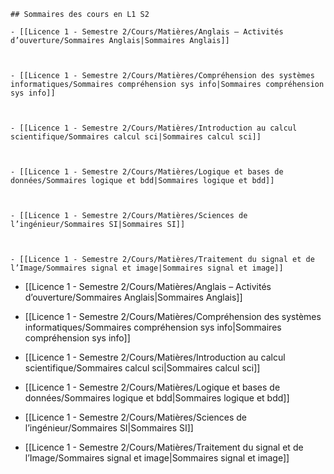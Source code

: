 
```ad-note
## Sommaires des cours en L1 S2

- [[Licence 1 - Semestre 2/Cours/Matières/Anglais – Activités d’ouverture/Sommaires Anglais|Sommaires Anglais]]

  

- [[Licence 1 - Semestre 2/Cours/Matières/Compréhension des systèmes informatiques/Sommaires compréhension sys info|Sommaires compréhension sys info]]

  

- [[Licence 1 - Semestre 2/Cours/Matières/Introduction au calcul scientifique/Sommaires calcul sci|Sommaires calcul sci]]

  

- [[Licence 1 - Semestre 2/Cours/Matières/Logique et bases de données/Sommaires logique et bdd|Sommaires logique et bdd]]

  

- [[Licence 1 - Semestre 2/Cours/Matières/Sciences de l’ingénieur/Sommaires SI|Sommaires SI]]

  

- [[Licence 1 - Semestre 2/Cours/Matières/Traitement du signal et de l’Image/Sommaires signal et image|Sommaires signal et image]]
```

- [[Licence 1 - Semestre 2/Cours/Matières/Anglais – Activités d’ouverture/Sommaires Anglais|Sommaires Anglais]]

  

- [[Licence 1 - Semestre 2/Cours/Matières/Compréhension des systèmes informatiques/Sommaires compréhension sys info|Sommaires compréhension sys info]]

  

- [[Licence 1 - Semestre 2/Cours/Matières/Introduction au calcul scientifique/Sommaires calcul sci|Sommaires calcul sci]]

  

- [[Licence 1 - Semestre 2/Cours/Matières/Logique et bases de données/Sommaires logique et bdd|Sommaires logique et bdd]]

  

- [[Licence 1 - Semestre 2/Cours/Matières/Sciences de l’ingénieur/Sommaires SI|Sommaires SI]]

  

- [[Licence 1 - Semestre 2/Cours/Matières/Traitement du signal et de l’Image/Sommaires signal et image|Sommaires signal et image]]